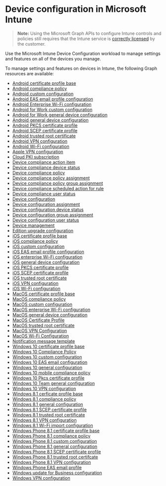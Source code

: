 # Device configuration in Microsoft Intune> **Note:** Using the Microsoft Graph APIs to configure Intune controls and policies still requires that the Intune service is [correctly licensed](https://www.microsoft.com/en-us/cloud-platform/microsoft-intune-pricing) by the customer.

Use the Microsoft Intune Device Configuration workload to manage settings and features on all of the devices you manage.

To manage settings and features on devices in Intune, the following Graph resources are available:- [Android certificate profile base](intune_deviceconfig_androidcertificateprofilebase.md)- [Android compliance policy](intune_deviceconfig_androidcompliancepolicy.md)- [Android custom configuration](intune_deviceconfig_androidcustomconfiguration.md)- [Android EAS email profile configuration](intune_deviceconfig_androideasemailprofileconfiguration.md)- [Android Enterprise Wi-Fi configuration](intune_deviceconfig_androidenterprisewificonfiguration.md)- [Android for Work custom configuration](intune_deviceconfig_androidforworkcustomconfiguration.md)- [Android for Work general device configuration](intune_deviceconfig_androidforworkgeneraldeviceconfiguration.md)- [Android general device configuration](intune_deviceconfig_androidgeneraldeviceconfiguration.md)- [Android PKCS certificate profile](intune_deviceconfig_androidpkcscertificateprofile.md)- [Android SCEP certificate profile](intune_deviceconfig_androidscepcertificateprofile.md)- [Android trusted root certificate](intune_deviceconfig_androidtrustedrootcertificate.md)- [Android VPN configuration](intune_deviceconfig_androidvpnconfiguration.md)- [Android Wi-Fi configuration](intune_deviceconfig_androidwificonfiguration.md)- [Apple VPN configuration](intune_deviceconfig_applevpnconfiguration.md)- [Cloud PKI subscription](intune_deviceconfig_cloudpkisubscription.md)- [Device compliance action item](intune_deviceconfig_devicecomplianceactionitem.md)- [Device compliance device status](intune_deviceconfig_devicecompliancedevicestatus.md)- [Device compliance policy](intune_deviceconfig_devicecompliancepolicy.md)- [Device compliance policy assignment](intune_deviceconfig_devicecompliancepolicyassignment.md)- [Device compliance policy group assignment](intune_deviceconfig_devicecompliancepolicygroupassignment.md)- [Device compliance scheduled action for rule](intune_deviceconfig_devicecompliancescheduledactionforrule.md)- [Device compliance user status](intune_deviceconfig_devicecomplianceuserstatus.md)- [Device configuration](intune_deviceconfig_deviceconfiguration.md)- [Device configuration assignment](intune_deviceconfig_deviceconfigurationassignment.md)- [Device configuration device status](intune_deviceconfig_deviceconfigurationdevicestatus.md)- [Device configuration group assignment](intune_deviceconfig_deviceconfigurationgroupassignment.md)- [Device configuration user status](intune_deviceconfig_deviceconfigurationuserstatus.md)- [Device management](intune_deviceconfig_devicemanagement.md)- [Edition upgrade configuration](intune_deviceconfig_editionupgradeconfiguration.md)- [iOS certificate profile base](intune_deviceconfig_ioscertificateprofilebase.md)- [iOS compliance policy](intune_deviceconfig_ioscompliancepolicy.md)- [iOS custom configuration](intune_deviceconfig_ioscustomconfiguration.md)- [iOS EAS email profile configuration](intune_deviceconfig_ioseasemailprofileconfiguration.md)- [iOS enterprise Wi-Fi configuration](intune_deviceconfig_iosenterprisewificonfiguration.md)- [iOS general device configuration](intune_deviceconfig_iosgeneraldeviceconfiguration.md)- [iOS PKCS certificate profile](intune_deviceconfig_iospkcscertificateprofile.md)- [iOS SCEP certificate profile](intune_deviceconfig_iosscepcertificateprofile.md)- [iOS trusted root certificate](intune_deviceconfig_iostrustedrootcertificate.md)- [iOS VPN configuration](intune_deviceconfig_iosvpnconfiguration.md)- [iOS Wi-Fi configuration](intune_deviceconfig_ioswificonfiguration.md)- [MacOS certificate profile base](intune_deviceconfig_macoscertificateprofilebase.md)- [MacOS compliance policy](intune_deviceconfig_macoscompliancepolicy.md)- [MacOS custom configuration](intune_deviceconfig_macoscustomconfiguration.md)- [MacOS enterprise Wi-Fi configuration](intune_deviceconfig_macosenterprisewificonfiguration.md)- [MacOS general device configuration](intune_deviceconfig_macosgeneraldeviceconfiguration.md)- [MacOS Certificate Profile](intune_deviceconfig_macosscepcertificateprofile.md)- [MacOS trusted root certificate](intune_deviceconfig_macostrustedrootcertificate.md)- [MacOS VPN Configuration](intune_deviceconfig_macosvpnconfiguration.md)- [MacOS Wi-Fi Configuration](intune_deviceconfig_macoswificonfiguration.md)- [Notification message template](intune_deviceconfig_notificationmessagetemplate.md)- [Windows 10 certificate profile base](intune_deviceconfig_windows10certificateprofilebase.md)- [Windows 10 Compliance Policy](intune_deviceconfig_windows10compliancepolicy.md)- [Windows 10 custom configuration](intune_deviceconfig_windows10customconfiguration.md)- [Windows 10 EAS email configuration](intune_deviceconfig_windows10easemailprofileconfiguration.md)- [Windows 10 general configuration](intune_deviceconfig_windows10generalconfiguration.md)- [Windows 10 mobile compliance policy](intune_deviceconfig_windows10mobilecompliancepolicy.md)- [Windows 10 Pkcs certificate profile](intune_deviceconfig_windows10pkcscertificateprofile.md)- [Windows 10 Team general configuration](intune_deviceconfig_windows10teamgeneralconfiguration.md)- [Windows 10 VPN configuration](intune_deviceconfig_windows10vpnconfiguration.md)- [Windows 8.1 cerficate profile base](intune_deviceconfig_windows81certificateprofilebase.md)- [Windows 8.1 compliance policy](intune_deviceconfig_windows81compliancepolicy.md)- [Windows 8.1 general configuration](intune_deviceconfig_windows81generalconfiguration.md)- [Windows 8.1 SCEP certificate profile](intune_deviceconfig_windows81scepcertificateprofile.md)- [Windows 8.1 trusted root certificate](intune_deviceconfig_windows81trustedrootcertificate.md)- [Windows 8.1 VPN configuration](intune_deviceconfig_windows81vpnconfiguration.md)- [Windows 8.1 Wi-Fi import configuration](intune_deviceconfig_windows81wifiimportconfiguration.md)- [Windows  Phone 8.1  certificate profile base](intune_deviceconfig_windowsphone81certificateprofilebase.md)- [Windows Phone  8.1 compliance policy](intune_deviceconfig_windowsphone81compliancepolicy.md)- [Windows Phone 8.1 custom configuration](intune_deviceconfig_windowsphone81customconfiguration.md)- [Windows Phone 8.1 general configuration](intune_deviceconfig_windowsphone81generalconfiguration.md)- [Windows Phone 8.1 SCEP certificate profile](intune_deviceconfig_windowsphone81scepcertificateprofile.md)- [Windows Phone 8.1 trusted root certifcate](intune_deviceconfig_windowsphone81trustedrootcertificate.md)- [Windows Phone 8.1 VPN configuration](intune_deviceconfig_windowsphone81vpnconfiguration.md)- [Windows Phone EAS email profile](intune_deviceconfig_windowsphoneeasemailprofileconfiguration.md)- [Windows update for Business configuration](intune_deviceconfig_windowsupdateforbusinessconfiguration.md)- [Windows VPN configuration](intune_deviceconfig_windowsvpnconfiguration.md)